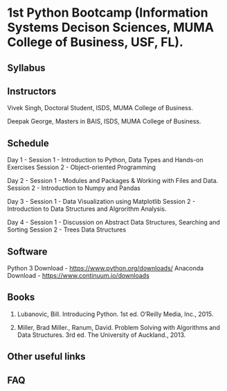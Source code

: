 # 1st Python Bootcamp (Information Systems Decison Sciences, MUMA College of Business, USF, FL).

## Syllabus

## Instructors

Vivek Singh,
Doctoral Student,
ISDS, MUMA College of Business.

Deepak George,
Masters in BAIS,
ISDS, MUMA College of Business.

## Schedule
Day 1 - 
  Session 1 - Introduction to Python, Data Types and Hands-on Exercises
  Session 2 - Object-oriented Programming
 
Day 2 -
  Session 1 - Modules and Packages & Working with Files and Data.
  Session 2 - Introduction to Numpy and Pandas

Day 3 - 
  Session 1 - Data Visualization using Matplotlib
  Session 2 - Introduction to Data Structures and Algrorithm Analysis.
 
Day 4 -
  Session 1 - Discussion on Abstract Data Structures, Searching and Sorting
  Session 2 - Trees Data Structures

## Software
  
  Python 3 Download - https://www.python.org/downloads/
  Anaconda Download - https://www.continuum.io/downloads

## Books

1. Lubanovic, Bill. Introducing Python. 1st ed. O’Reilly Media, Inc., 2015.

2. Miller, Brad Miller., Ranum, David. Problem Solving with Algorithms and Data Structures. 3rd ed. The University of Auckland., 2013.

## Other useful links

## FAQ
